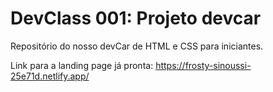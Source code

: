 # DevClass 001: Projeto devcar
Repositório do nosso devCar de HTML e CSS para iniciantes.

Link para a landing page já pronta:
https://frosty-sinoussi-25e71d.netlify.app/
